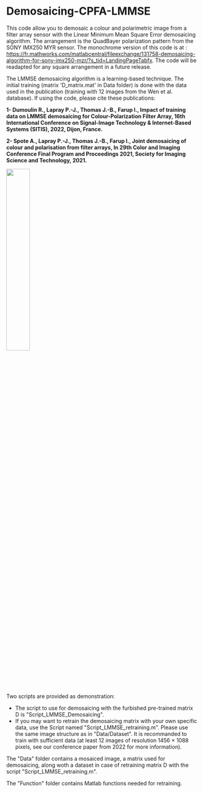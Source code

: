 # Demosaicing-CPFA-LMMSE
This code allow you to demosaic a colour and polarimetric image from a filter array sensor with the Linear Minimum Mean Square Error demosaicing algorithm. The arrangement is the QuadBayer polarization pattern from the SONY IMX250 MYR sensor. The monochrome version of this code is at : https://fr.mathworks.com/matlabcentral/fileexchange/131758-demosaicing-algorithm-for-sony-imx250-mzr/?s_tid=LandingPageTabfx. The code will be readapted for any square arrangement in a future release.

The LMMSE demosaicing algorithm is a learning-based technique. The initial training (matrix 'D_matrix.mat' in Data folder) is done with the data used in the publication (training with 12 images from the Wen et al. database). If using the code, please cite these publications:

  <b>1- Dumoulin R., Lapray P.-J., Thomas J.-B., Farup I., Impact of training data on LMMSE demosaicing for Colour-Polarization Filter Array,  16th International Conference on Signal-Image Technology & Internet-Based Systems (SITIS), 2022, Dijon, France.
  
  2- Spote A., Lapray P.-J., Thomas J.-B., Farup I., Joint demosaicing of colour and polarisation from filter arrays, In 29th Color and Imaging Conference Final Program and Proceedings 2021, Society for Imaging Science and Technology, 2021.</b>

<img src="https://user-images.githubusercontent.com/10449075/187774705-afb79148-763f-4ad9-8a7b-b14b20292b44.png" width=35%>

Two scripts are provided as demonstration:
   - The script to use for demosaicing with the furbished pre-trained matrix D is "Script_LMMSE_Demosaicing".
   - If you may want to retrain the demosaicing matrix with your own specific data, use the Script named "Script_LMMSE_retraining.m". Please use the same image structure as in "Data/Dataset". It is recommanded to train with sufficient data (at least 12 images of resolution 1456 × 1088 pixels, see our conference paper from 2022 for more information).

The "Data" folder contains a mosaiced image, a matrix used for demosaicing, along woth a dataset in case of retraining matrix D with the script "Script_LMMSE_retraining.m".

The "Function" folder contains Matlab functions needed for retraining.
